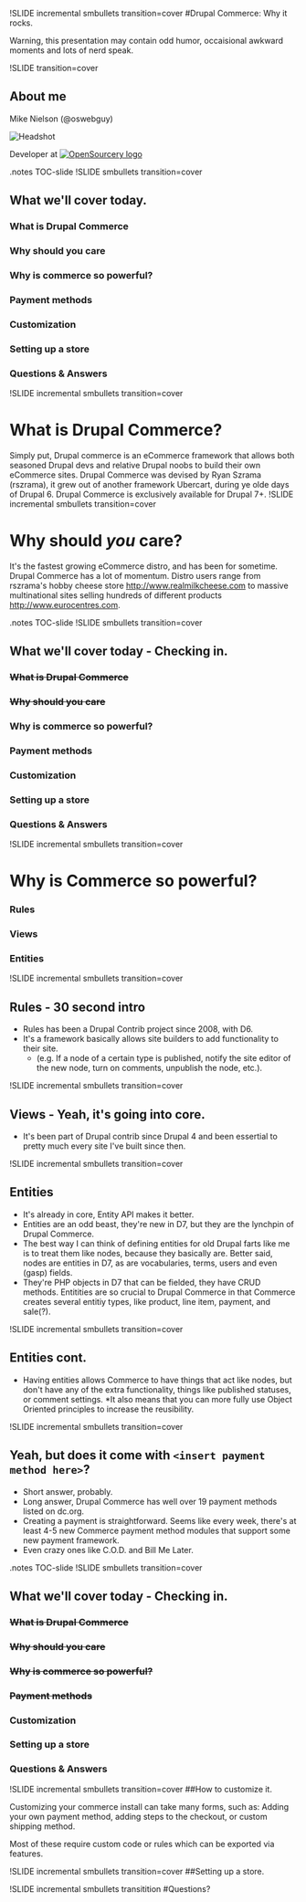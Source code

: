 !SLIDE incremental smbullets transition=cover
#Drupal Commerce: Why it rocks.

Warning, this presentation may contain odd humor, occaisional awkward moments and lots of nerd speak.

!SLIDE transition=cover
## About me
Mike Nielson (@oswebguy)

![Headshot](../file/mike-photo.jpg)

Developer at [![OpenSourcery logo](../file/opensourcery.png)](http://opensourcery.com)

.notes TOC-slide
!SLIDE smbullets transition=cover
## What we'll cover today.
### What is Drupal Commerce
### Why should you care
### Why is commerce so powerful?
### Payment methods
### Customization
### Setting up a store
### Questions & Answers


!SLIDE incremental smbullets transition=cover
# What is Drupal Commerce?

Simply put, Drupal commerce is an eCommerce framework that allows both seasoned Drupal devs and relative Drupal noobs to build their own eCommerce sites. Drupal Commerce was devised by Ryan Szrama (rszrama), it grew out of another framework Ubercart, during ye olde days of Drupal 6.  Drupal Commerce is exclusively available for Drupal 7+.
!SLIDE incremental smbullets transition=cover
# Why should ***you*** care?

It's the fastest growing eCommerce distro, and has been for sometime.  Drupal Commerce has a lot of momentum.  Distro users range from rszrama's hobby cheese store http://www.realmilkcheese.com to massive multinational sites selling hundreds of different products http://www.eurocentres.com.

.notes TOC-slide
!SLIDE smbullets transition=cover
## What we'll cover today - Checking in.
### <s>What is Drupal Commerce</s>
### <s>Why should you care</s>
### Why is commerce so powerful?
### Payment methods
### Customization
### Setting up a store
### Questions & Answers

!SLIDE incremental smbullets transition=cover
# Why is Commerce so powerful?
### Rules
### Views
### Entities

!SLIDE incremental smbullets transition=cover
## Rules - 30 second intro
 * Rules has been a Drupal Contrib project since 2008, with D6.
 * It's a framework basically allows site builders to add functionality to their site.
   * (e.g. If a node of a certain type is published, notify the site editor of the new node, turn on comments,  unpublish the node, etc.).

!SLIDE incremental smbullets transition=cover
## Views - Yeah, it's going into core.
  * It's been part of Drupal contrib since Drupal 4 and been essertial to pretty much every site I've built since then.

!SLIDE incremental smbullets transition=cover

## Entities
  * It's already in core, Entity API makes it better.
  * Entities are an odd beast, they're new in D7, but they are the lynchpin of Drupal Commerce.
  * The best way I can think of defining entities for old Drupal farts like me is to treat them like nodes, because they basically are.  Better said, nodes are entities in D7, as are vocabularies, terms, users and even (gasp) fields.
  * They're PHP objects in D7 that can be fielded, they have CRUD methods.  Entitities are so crucial to Drupal Commerce in that Commerce creates several entitiy types, like product, line item, payment, and sale(?).

!SLIDE incremental smbullets transition=cover
## Entities cont.
  * Having entities allows Commerce to have things that act like nodes, but don't have any of the extra functionality, things like published statuses, or comment settings.
  *It also means that you can more fully use Object Oriented principles to increase the reusibility.

!SLIDE incremental smbullets  transition=cover
## Yeah, but does it come with `<insert payment method here>`?

 * Short answer, probably.
 * Long answer, Drupal Commerce has well over 19 payment methods listed on dc.org.
 * Creating a payment is straightforward.  Seems like every week, there's at least 4-5 new Commerce payment method modules that support some new payment framework.
 * Even crazy ones like C.O.D. and Bill Me Later.

.notes TOC-slide
!SLIDE smbullets transition=cover
## What we'll cover today - Checking in.
### <s>What is Drupal Commerce</s>
### <s>Why should you care</s>
### <s>Why is commerce so powerful?</s>
### <s>Payment methods</s>
### Customization
### Setting up a store
### Questions & Answers


!SLIDE incremental smbullets  transition=cover
##How to customize it.

Customizing your commerce install can take many forms, such as:
  Adding your own payment method, adding steps to the checkout, or custom shipping method.

  Most of these require custom code or rules which can be exported via features.


!SLIDE incremental smbullets  transition=cover
##Setting up a store.

!SLIDE incremental smbullets transitition
#Questions?

